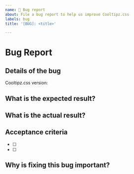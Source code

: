 ```yaml
---
name: 🐞 Bug report
about: File a bug report to help us improve Cooltipz.css
labels: bug
title: '[BUG]: <title>'

---
```


<!--
  🧡 Thank you for your time to make Cooltipz.css better with your feedback.

  👍 A properly detailed bug report can save a lot of time and help to fix issues as soon as possible.

  A bug could be:
  - An incorrectly implemented feature
  - Syntax error
  - Wrong CSS used
  - Other (if you think you've found a different type of bug, please still raise it and we will review)
-->
# Bug Report

## Details of the bug
<!--
  Provide as much detail as you can about this bug.
  Provide screenshots if applicable.
-->
Cooltipz.css version:

## What is the expected result?


## What is the actual result?


## Acceptance criteria
<!--
  Provide a bullet-pointed list of acceptance criteria.
-->
- [ ] 
- [ ] 

## Why is fixing this bug important?
<!--
  This helps us decide the priority order of issues.
-->